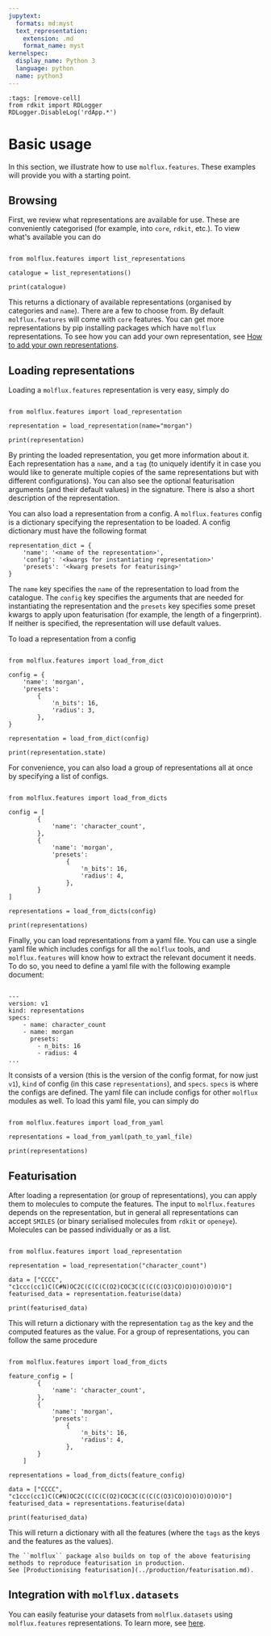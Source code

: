 ```yaml
---
jupytext:
  formats: md:myst
  text_representation:
    extension: .md
    format_name: myst
kernelspec:
  display_name: Python 3
  language: python
  name: python3
---
```


```{code-cell} ipython3
:tags: [remove-cell]
from rdkit import RDLogger 
RDLogger.DisableLog('rdApp.*')
```

# Basic usage


In this section, we illustrate how to use ``molflux.features``. These examples will provide you with a starting
point.


## Browsing

First, we review what representations are available for use. These are conveniently categorised (for example,
into ``core``, ``rdkit``, etc.). To view what's available you can do

```{code-cell} ipython3

from molflux.features import list_representations

catalogue = list_representations()

print(catalogue)
```

This returns a dictionary of available representations (organised by categories and ``name``). There are a few to choose from.
By default ``molflux.features`` will come with ``core`` features. You can get more representations by pip installing packages
which have ``molflux`` representations. To see how you can add your own representation, see [How to add your own representations](how_to_add_reps.md).

## Loading representations

Loading a ``molflux.features`` representation is very easy, simply do

```{code-cell} ipython3

from molflux.features import load_representation

representation = load_representation(name="morgan")

print(representation)
```

By printing the loaded representation, you get more information about it. Each representation has a ``name``, and a ``tag``
(to uniquely identify it in case you would like to generate multiple copies of the same representations but with different
configurations). You can also see the optional featurisation arguments (and their default values) in the signature.
There is also a short description of the representation.

You can also load a representation from a config. A ``molflux.features`` config is a dictionary specifying the representation
to be loaded. A config dictionary must have the following format
```{code-block} python
representation_dict = {
    'name': '<name of the representation>',
    'config': '<kwargs for instantiating representation>'
    'presets': '<kwarg presets for featurising>'
}
```

The ``name`` key specifies the ``name``  of the representation to load from the catalogue. The ``config`` key
specifies the arguments that are needed for instantiating the representation and the ``presets`` key specifies some preset
kwargs to apply upon featurisation (for example, the length of a fingerprint). If neither is specified, the
representation will use default values.

To load a representation from a config

```{code-cell} ipython3

from molflux.features import load_from_dict

config = {
    'name': 'morgan',
    'presets':
        {
            'n_bits': 16,
            'radius': 3,
        },
}

representation = load_from_dict(config)

print(representation.state)
```

For convenience, you can also load a group of representations all at once by specifying a list of configs.

```{code-cell} ipython3

from molflux.features import load_from_dicts

config = [
        {
            'name': 'character_count',
        },
        {
            'name': 'morgan',
            'presets':
                {
                    'n_bits': 16,
                    'radius': 4,
                },
        }
]

representations = load_from_dicts(config)

print(representations)
```

Finally, you can load representations from a yaml file. You can use a single yaml file which includes configs for all the ``molflux`` tools,
and ``molflux.features`` will know how to extract the relevant document it needs. To do so, you need to define a yaml file with the
following example document:

```{code-block} yaml

---
version: v1
kind: representations
specs:
    - name: character_count
    - name: morgan
      presets:
        - n_bits: 16
        - radius: 4
...
```

It consists of a version (this is the version of the config format, for now just ``v1``), ``kind`` of config (in this case
``representations``), and ``specs``. ``specs`` is where the configs are defined. The yaml file can include
configs for other ``molflux`` modules as well. To load this yaml file, you can simply do


```{code-block} ipython3

from molflux.features import load_from_yaml

representations = load_from_yaml(path_to_yaml_file)

print(representations)
```


## Featurisation

After loading a representation (or group of representations), you can apply them to molecules to compute the features.
The input to ``molflux.features`` depends on the representation, but in general all representations can accept ``SMILES``
(or binary serialised molecules from ``rdkit`` or ``openeye``). Molecules can be passed individually or as a list.

```{code-cell} ipython3

from molflux.features import load_representation

representation = load_representation("character_count")

data = ["CCCC", "c1ccc(cc1)C(C#N)OC2C(C(C(C(O2)COC3C(C(C(C(O3)CO)O)O)O)O)O)O"]
featurised_data = representation.featurise(data)

print(featurised_data)
```

This will return a dictionary with the representation ``tag`` as the key and the computed features as the value. For a group
of representations, you can follow the same procedure

```{code-cell} ipython3

from molflux.features import load_from_dicts

feature_config = [
        {
            'name': 'character_count',
        },
        {
            'name': 'morgan',
            'presets':
                {
                    'n_bits': 16,
                    'radius': 4,
                },
        }
    ]

representations = load_from_dicts(feature_config)

data = ["CCCC", "c1ccc(cc1)C(C#N)OC2C(C(C(C(O2)COC3C(C(C(C(O3)CO)O)O)O)O)O)O"]
featurised_data = representations.featurise(data)

print(featurised_data)
```

This will return a dictionary with all the features (where the ``tags`` as the keys and the features as the values).

```{note}
The ``molflux`` package also builds on top of the above featurising methods to reproduce featurisation in production.
See [Productionising featurisation](../production/featurisation.md).
```


## Integration with ``molflux.datasets``

 You can easily featurise your datasets from ``molflux.datasets`` using ``molflux.features`` representations.
 To learn more, see [here](../datasets/featurising.md).

